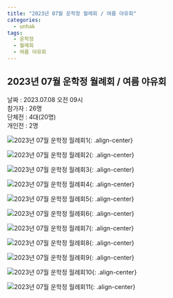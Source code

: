 ```yaml
---
title: "2023년 07월 운학정 월례회 / 여름 야유회"
categories:
  - unhak
tags:
  - 운학정
  - 월례회
  - 여름 야유회
---
```


## 2023년 07월 운학정 월례회 / 여름 야유회

날짜 : 2023.07.08 오전 09시   
참가자 : 26명   
단체전 : 4대(20명)   
개인전 : 2명   

![2023년 07월 운학정 월례회1](/assets/images/unhak/meet_202307_01.jpg "2023년 07월 운학정 월례회1"){: .align-center}

![2023년 07월 운학정 월례회2](/assets/images/unhak/meet_202307_02.jpg "2023년 07월 운학정 월례회2"){: .align-center}

![2023년 07월 운학정 월례회3](/assets/images/unhak/meet_202307_03.jpg "2023년 07월 운학정 월례회3"){: .align-center}

![2023년 07월 운학정 월례회4](/assets/images/unhak/meet_202307_04.jpg "2023년 07월 운학정 월례회4"){: .align-center}

![2023년 07월 운학정 월례회5](/assets/images/unhak/meet_202307_05.jpg "2023년 07월 운학정 월례회5"){: .align-center}

![2023년 07월 운학정 월례회6](/assets/images/unhak/meet_202307_06.jpg "2023년 07월 운학정 월례회6"){: .align-center}

![2023년 07월 운학정 월례회7](/assets/images/unhak/meet_202307_07.jpg "2023년 07월 운학정 월례회7"){: .align-center}

![2023년 07월 운학정 월례회8](/assets/images/unhak/meet_202307_08.jpg "2023년 07월 운학정 월례회8"){: .align-center}

![2023년 07월 운학정 월례회9](/assets/images/unhak/meet_202307_09.jpg "2023년 07월 운학정 월례회9"){: .align-center}

![2023년 07월 운학정 월례회10](/assets/images/unhak/meet_202307_10.jpg "2023년 07월 운학정 월례회10"){: .align-center}

![2023년 07월 운학정 월례회11](/assets/images/unhak/meet_202307_11.jpg "2023년 07월 운학정 월례회11"){: .align-center}

